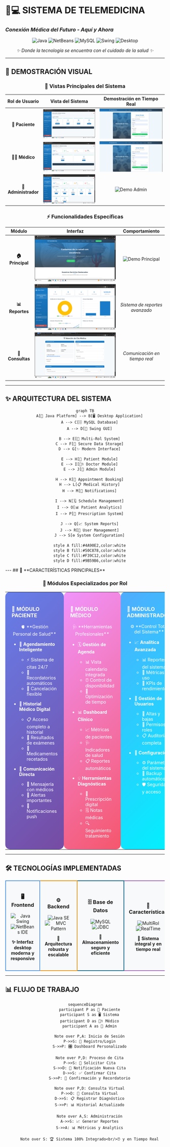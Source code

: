 # 🏥💻 SISTEMA DE TELEMEDICINA 
### *Conexión Médica del Futuro - Aquí y Ahora*

<div align="center">

![Java](https://img.shields.io/badge/Java-ED8B00?style=for-the-badge&logo=java&logoColor=white)
![NetBeans](https://img.shields.io/badge/NetBeans-1B6AC6?style=for-the-badge&logo=apache-netbeans-ide&logoColor=white)
![MySQL](https://img.shields.io/badge/MySQL-005C84?style=for-the-badge&logo=mysql&logoColor=white)
![Swing](https://img.shields.io/badge/Java_Swing-4A90E2?style=for-the-badge&logo=java&logoColor=white)
![Desktop](https://img.shields.io/badge/Desktop_App-00D4AA?style=for-the-badge&logo=desktop&logoColor=white)

*✨ Donde la tecnología se encuentra con el cuidado de la salud ✨*

</div>

---

## 🎨 **DEMOSTRACIÓN VISUAL**

<div align="center">

### **📱 Vistas Principales del Sistema**

| Rol de Usuario | Vista del Sistema | Demostración en Tiempo Real |
|:---------------:|:-----------------:|:---------------------------:|
| **👤 Paciente** | ![Vista Paciente](imagen_2025-10-18_153113123.png) | ![Demo Paciente](PACIENTE.gif) |
| **👨‍⚕️ Médico** | ![Vista Médico](imagen_2025-10-18_153025840.png) | ![Demo Médico](MEDICO.gif) |
| **👑 Administrador** | ![Vista Admin](imagen_2025-10-18_153137976.png) | ![Demo Admin](ADMIN.gif) |

</div>

<div align="center">

### **⚡ Funcionalidades Específicas**

| Módulo | Interfaz | Comportamiento |
|:------:|:--------:|:--------------:|
| **🏠 Principal** | ![Interfaz Principal](imagen_2025-10-18_153344606.png) | ![Demo Principal](WEBP.gif) |
| **📊 Reportes** | ![Reportes Admin](imagen_2025-10-18_154018272.png) | *Sistema de reportes avanzado* |
| **💬 Consultas** | ![Consultas Virtuales](imagen_2025-10-18_154235752.png) | *Comunicación en tiempo real* |

</div>

---

## ✨ **ARQUITECTURA DEL SISTEMA**

<div align="center">

```mermaid
graph TB
    A[🎯 Java Platform] --> B[🖥️ Desktop Application]
    A --> C[🗄️ MySQL Database]
    A --> D[🎨 Swing GUI]
    
    B --> E[👥 Multi-Rol System]
    C --> F[💾 Secure Data Storage]
    D --> G[✨ Modern Interface]
    
    E --> H[👤 Patient Module]
    E --> I[👨‍⚕️ Doctor Module]
    E --> J[👑 Admin Module]
    
    H --> K[📅 Appointment Booking]
    H --> L[📋 Medical History]
    H --> M[🔔 Notifications]
    
    I --> N[🗓️ Schedule Management]
    I --> O[📊 Patient Analytics]
    I --> P[💊 Prescription System]
    
    J --> Q[📈 System Reports]
    J --> R[👥 User Management]
    J --> S[⚙️ System Configuration]
    
    style A fill:#4A90E2,color:white
    style B fill:#50C878,color:white
    style C fill:#F39C12,color:white
    style D fill:#9B59B6,color:white
```

</div>
---
## 🚀 **CARACTERÍSTICAS PRINCIPALES**

<div align="center">

### **🎯 Módulos Especializados por Rol**

</div>

<div align="center">

<table>
<tr>
<td width="33%" valign="top" style="border-radius: 15px; padding: 20px; background: linear-gradient(135deg, #667eea 0%, #764ba2 100%); color: white;">

### 🌟 **MÓDULO PACIENTE**
<div align="center" style="margin-bottom: 15px;">
🫀 **Gestión Personal de Salud**
</div>

- 📅 **Agendamiento Inteligente**
  - ⚡ Sistema de citas 24/7
  - 🔔 Recordatorios automáticos
  - 🔄 Cancelación flexible

- 🏥 **Historial Médico Digital**
  - 📋 Acceso completo a historial
  - 🧪 Resultados de exámenes
  - 💊 Medicamentos recetados

- 🔔 **Comunicación Directa**
  - 💬 Mensajería con médicos
  - 🚨 Alertas importantes
  - 📱 Notificaciones push

</td>

<td width="33%" valign="top" style="border-radius: 15px; padding: 20px; background: linear-gradient(135deg, #f093fb 0%, #f5576c 100%); color: white;">

### 💼 **MÓDULO MÉDICO**
<div align="center" style="margin-bottom: 15px;">
🩺 **Herramientas Profesionales**
</div>

- 🗓️ **Gestión de Agenda**
  - 📊 Vista calendario integrada
  - ⏰ Control de disponibilidad
  - 🎯 Optimización de tiempo

- 📊 **Dashboard Clínico**
  - 📈 Métricas de pacientes
  - 🩺 Indicadores de salud
  - 📋 Reportes automáticos

- 💡 **Herramientas Diagnósticas**
  - 📝 Prescripción digital
  - 🗒️ Notas médicas
  - 🔍 Seguimiento tratamiento

</td>

<td width="33%" valign="top" style="border-radius: 15px; padding: 20px; background: linear-gradient(135deg, #4facfe 0%, #00f2fe 100%); color: white;">

### 👑 **MÓDULO ADMINISTRADOR**
<div align="center" style="margin-bottom: 15px;">
⚙️ **Control Total del Sistema**
</div>

- 📈 **Analítica Avanzada**
  - 📊 Reportes del sistema
  - 📱 Métricas de uso
  - 🎯 KPIs de rendimiento

- 👥 **Gestión de Usuarios**
  - 👤 Altas y bajas
  - 🔐 Permisos y roles
  - 📋 Auditoría completa

- 🔧 **Configuración**
  - ⚙️ Parámetros del sistema
  - 💾 Backup automático
  - 🛡️ Seguridad y acceso

</td>
</tr>
</table>

</div>

---

## 🛠 **TECNOLOGÍAS IMPLEMENTADAS**

<div align="center">

<table>
<tr>
<td align="center" width="25%" style="border-radius: 10px; padding: 15px; background: #f8f9fa; border: 2px solid #4A90E2;">

### **🖥️ Frontend**
![Java Swing](https://img.shields.io/badge/Java_Swing-4A90E2?style=for-the-badge&logo=java&logoColor=white)
![NetBeans IDE](https://img.shields.io/badge/NetBeans_8.2-1B6AC6?style=for-the-badge&logo=apache-netbeans-ide&logoColor=white)

**✨ Interfaz desktop moderna y responsive**

</td>

<td align="center" width="25%" style="border-radius: 10px; padding: 15px; background: #f8f9fa; border: 2px solid #ED8B00;">

### **⚙️ Backend**
![Java SE](https://img.shields.io/badge/Java_SE-ED8B00?style=for-the-badge&logo=java&logoColor=white)
![MVC Pattern](https://img.shields.io/badge/MVC_Architecture-0088CC?style=for-the-badge&logo=java&logoColor=white)

**🚀 Arquitectura robusta y escalable**

</td>

<td align="center" width="25%" style="border-radius: 10px; padding: 15px; background: #f8f9fa; border: 2px solid #005C84;">

### **🗄️ Base de Datos**
![MySQL](https://img.shields.io/badge/MySQL-005C84?style=for-the-badge&logo=mysql&logoColor=white)
![JDBC](https://img.shields.io/badge/JDBC_Connector-FF6B6B?style=for-the-badge&logo=java&logoColor=white)

**💾 Almacenamiento seguro y eficiente**

</td>

<td align="center" width="25%" style="border-radius: 10px; padding: 15px; background: #f8f9fa; border: 2px solid #9B59B6;">

### **🚀 Características**
![MultiRol](https://img.shields.io/badge/Multi_Rol_System-9B59B6?style=for-the-badge&logo=users&logoColor=white)
![RealTime](https://img.shields.io/badge/Real_Time_Updates-27AE60?style=for-the-badge&logo=clock&logoColor=white)

**🎯 Sistema integral y en tiempo real**

</td>
</tr>
</table>

</div>

---

## 📊 **FLUJO DE TRABAJO**

<div align="center">

```mermaid
sequenceDiagram
    participant P as 👤 Paciente
    participant S as 🖥️ Sistema
    participant D as 👨‍⚕️ Médico
    participant A as 👑 Admin

    Note over P,A: Inicio de Sesión
    P->>S: 📝 Registro/Login
    S->>P: 🎛️ Dashboard Personalizado
    
    Note over P,D: Proceso de Cita
    P->>S: 📅 Solicitar Cita
    S->>D: 🔔 Notificación Nueva Cita
    D->>S: ✅ Confirmar Cita
    S->>P: 📩 Confirmación y Recordatorio
    
    Note over P,D: Consulta Virtual
    P->>D: 💬 Consulta Virtual
    D->>S: 📋 Registrar Diagnóstico
    S->>P: 📊 Historial Actualizado
    
    Note over A,S: Administración
    A->>S: 📈 Generar Reportes
    S->>A: 📊 Métricas y Analytics
    
    Note over S: 🏆 Sistema 100% Integrado<br/>⏰ y en Tiempo Real
```
</div>
